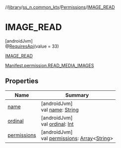 //[library](../../../../index.md)/[ss_n.common_ktx](../../index.md)/[Permissions](../index.md)/[IMAGE_READ](index.md)

# IMAGE_READ

[androidJvm]\
@[RequiresApi](https://developer.android.com/reference/kotlin/androidx/annotation/RequiresApi.html)(value = 33)

[IMAGE_READ](index.md)

[Manifest.permission.READ_MEDIA_IMAGES](https://developer.android.com/reference/kotlin/android/Manifest.permission.html#read_media_images)

## Properties

| Name | Summary |
|---|---|
| [name](../../-text-to-speech-manager/-error/-u-n-k-n-o-w-n/index.md#-372974862%2FProperties%2F-435046686) | [androidJvm]<br>val [name](../../-text-to-speech-manager/-error/-u-n-k-n-o-w-n/index.md#-372974862%2FProperties%2F-435046686): [String](https://kotlinlang.org/api/latest/jvm/stdlib/kotlin/-string/index.html) |
| [ordinal](../../-text-to-speech-manager/-error/-u-n-k-n-o-w-n/index.md#-739389684%2FProperties%2F-435046686) | [androidJvm]<br>val [ordinal](../../-text-to-speech-manager/-error/-u-n-k-n-o-w-n/index.md#-739389684%2FProperties%2F-435046686): [Int](https://kotlinlang.org/api/latest/jvm/stdlib/kotlin/-int/index.html) |
| [permissions](../permissions.md) | [androidJvm]<br>val [permissions](../permissions.md): [Array](https://kotlinlang.org/api/latest/jvm/stdlib/kotlin/-array/index.html)&lt;[String](https://kotlinlang.org/api/latest/jvm/stdlib/kotlin/-string/index.html)&gt; |
